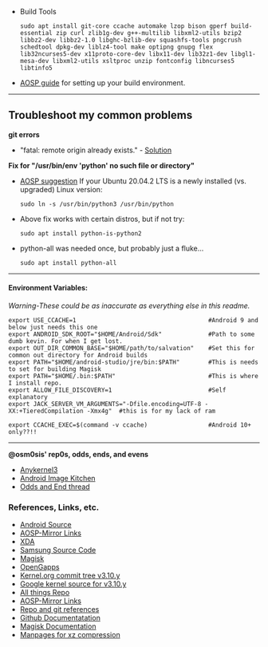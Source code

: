 * Build Tools

      sudo apt install git-core ccache automake lzop bison gperf build-essential zip curl zlib1g-dev g++-multilib libxml2-utils bzip2 libbz2-dev libbz2-1.0 libghc-bzlib-dev squashfs-tools pngcrush schedtool dpkg-dev liblz4-tool make optipng gnupg flex lib32ncurses5-dev x11proto-core-dev libx11-dev lib32z1-dev libgl1-mesa-dev libxml2-utils xsltproc unzip fontconfig libncurses5 libtinfo5
      
* [AOSP guide](https://source.android.com/setup/build/initializing) for setting up your build environment.
________________________________________________________________________________________________________________________________________________________

## Troubleshoot my common problems

**git errors**
* "fatal: remote origin already exists." - [Solution](https://docs.github.com/en/get-started/getting-started-with-git/managing-remote-repositories)


**Fix for "/usr/bin/env 'python' no such file or directory"**

* [AOSP suggestion](https://source.android.com/setup/build/downloading#initializing-a-repo-client)
  If your Ubuntu 20.04.2 LTS is a newly installed (vs. upgraded) Linux version:

      sudo ln -s /usr/bin/python3 /usr/bin/python

* Above fix works with certain distros, but if not try:

      sudo apt install python-is-python2

* python-all was needed once, but probably just a fluke...

      sudo apt install python-all
_________________________________________________________________________________________________________________________________________________________

#### Environment Variables:
  *Warning-These could be as inaccurate as everything else in this readme.*

    export USE_CCACHE=1                                     #Android 9 and below just needs this one
    export ANDROID_SDK_ROOT="$HOME/Android/Sdk"             #Path to some dumb kevin. For when I get lost.
    export OUT_DIR_COMMON_BASE="$HOME/path/to/salvation"    #Set this for common out directory for Android builds
    export PATH="$HOME/android-studio/jre/bin:$PATH"        #This is needs to set for building Magisk
    export PATH="$HOME/.bin:$PATH"                          #This is where I install repo.
    export ALLOW_FILE_DISCOVERY=1                           #Self explanatory
    export JACK_SERVER_VM_ARGUMENTS="-Dfile.encoding=UTF-8 -XX:+TieredCompilation -Xmx4g"  #this is for my lack of ram

    export CCACHE_EXEC=$(command -v ccache)                 #Android 10+ only??!!
________________________________________________________________________________________________________________________________________________________

**@osm0sis' rep0s, odds, ends, and evens**
* [Anykernel3](https://github.com/osm0sis/AnyKernel3.git)
* [Android Image Kitchen](https://github.com/osm0sis/Android-Image-Kitchen.git)
* [Odds and End thread](https://forum.xda-developers.com/t/tools-zips-scripts-osm0sis-odds-and-ends-multiple-devices-platforms.2239421/)

### References, Links, etc.
* [Android Source](https://source.android.com/)
* [AOSP-Mirror Links](https://aosp-mirror.github.io/)
* [XDA](https://www.xda-developers.com/)
* [Samsung Source Code](https://opensource.samsung.com)
* [Magisk](https://github.com/topjohnwu/Magisk.git)
* [OpenGapps](https://github.com/opengapps/opengapps.git)
* [Kernel.org commit tree v3.10.y](https://git.kernel.org/pub/scm/linux/kernel/git/stable/linux.git/log/?h=linux-3.10.y)
* [Google kernel source for v3.10.y](https://kernel.googlesource.com/pub/scm/linux/kernel/git/stable/linux/+/refs/heads/linux-3.10.y)
* [All things Repo](https://gerrit.googlesource.com/git-repo/+/refs/heads/master/README.md)
* [AOSP-Mirror Links](https://aosp-mirror.github.io/)
* [Repo and git references](https://gerrit.googlesource.com/git-repo/+/refs/heads/master/docs/manifest-format.md#XML-File-Format)
* [Github Documentatation](https://docs.github.com)
* [Magisk Documentation](https://topjohnwu.github.io/Magisk)
* [Manpages for xz compression](http://http://manpages.org/xz)
